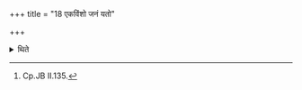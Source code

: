 +++
title = "18 एकविंशो जनं यतो"

+++

<details><summary>थिते</summary>

18. (The Agniṣṭut) with twenty-versed-stoma is for one who has gone to a foreign country: Gandhāra, Magadha, Pāraskara or Sauvīra.[^2]  

[^2]: Cp.JB II.135. 
</details>
